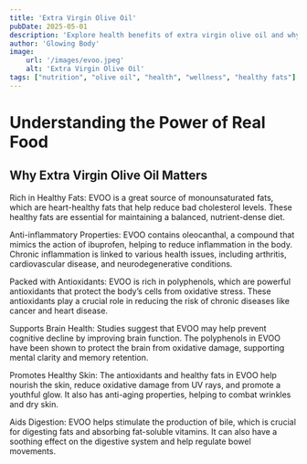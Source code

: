 ```yaml
---
title: 'Extra Virgin Olive Oil'
pubDate: 2025-05-01
description: 'Explore health benefits of extra virgin olive oil and why it should be a daily staple in your diet.'
author: 'Glowing Body'
image:
    url: '/images/evoo.jpeg'
    alt: 'Extra Virgin Olive Oil'
tags: ["nutrition", "olive oil", "health", "wellness", "healthy fats"]
---
```

# Understanding the Power of Real Food

## Why Extra Virgin Olive Oil Matters

Rich in Healthy Fats: EVOO is a great source of monounsaturated fats, which are heart-healthy fats that help reduce bad cholesterol levels. These healthy fats are essential for maintaining a balanced, nutrient-dense diet.

Anti-inflammatory Properties: EVOO contains oleocanthal, a compound that mimics the action of ibuprofen, helping to reduce inflammation in the body. Chronic inflammation is linked to various health issues, including arthritis, cardiovascular disease, and neurodegenerative conditions.

Packed with Antioxidants: EVOO is rich in polyphenols, which are powerful antioxidants that protect the body’s cells from oxidative stress. These antioxidants play a crucial role in reducing the risk of chronic diseases like cancer and heart disease.

Supports Brain Health: Studies suggest that EVOO may help prevent cognitive decline by improving brain function. The polyphenols in EVOO have been shown to protect the brain from oxidative damage, supporting mental clarity and memory retention.

Promotes Healthy Skin: The antioxidants and healthy fats in EVOO help nourish the skin, reduce oxidative damage from UV rays, and promote a youthful glow. It also has anti-aging properties, helping to combat wrinkles and dry skin.

Aids Digestion: EVOO helps stimulate the production of bile, which is crucial for digesting fats and absorbing fat-soluble vitamins. It can also have a soothing effect on the digestive system and help regulate bowel movements.

